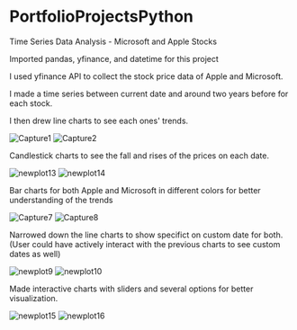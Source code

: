 # PortfolioProjectsPython
Time Series Data Analysis - Microsoft and Apple Stocks

Imported  pandas, yfinance, and datetime for this project

I used yfinance API to collect the stock price data of Apple and Microsoft.

I made a time series between current date and around two years before for each stock.

I then drew line charts to see each ones' trends.

![Capture1](https://user-images.githubusercontent.com/35376484/187042558-e3ecccf8-349c-4ea9-a280-e6aefaeca9c8.JPG)
![Capture2](https://user-images.githubusercontent.com/35376484/187042561-dfdc1169-2c06-495f-be0a-e4ecea9228c4.JPG)

Candlestick charts to see the fall and rises of the prices on each date.

![newplot13](https://user-images.githubusercontent.com/35376484/187063724-dfeb1077-b6da-4949-8b04-446bc30215d0.png)
![newplot14](https://user-images.githubusercontent.com/35376484/187063725-37d5c6a9-0482-4e7c-a95a-6d5ebf67ee6b.png)


Bar charts for both Apple and Microsoft in different colors for better understanding of the trends

![Capture7](https://user-images.githubusercontent.com/35376484/187063324-af6b7e3e-6e22-4f70-a39f-4b41c19b8fca.JPG)
![Capture8](https://user-images.githubusercontent.com/35376484/187063325-1e042219-4f9e-4a5d-bf76-5203a14a22d6.JPG)

Narrowed down the line charts to show specifict on custom date for both. (User could have actively interact with the previous charts to see custom dates as well)

![newplot9](https://user-images.githubusercontent.com/35376484/187063450-5ee0104f-c5c2-4628-a4a4-b21e99d00890.png)
![newplot10](https://user-images.githubusercontent.com/35376484/187063406-788b5bdc-ef06-406d-ac5a-10f2ca997ad4.png)


Made interactive charts with sliders and several options for better visualization.

![newplot15](https://user-images.githubusercontent.com/35376484/187063742-0116a522-a229-41e6-824b-44bddb54426b.png)
![newplot16](https://user-images.githubusercontent.com/35376484/187063744-3fb38865-ab49-4f5b-824e-826b811e9e8d.png)



